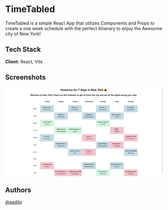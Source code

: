 
# TimeTabled

TimeTabled is a simple React App that utilizes Components and Props to create a one week schedule with the perfect itinerary to enjoy the Awesome city of New York!  


## Tech Stack

**Client:** React, Vite




## Screenshots
![timeTabled Display Image](https://github.com/aadilq/timeTabled/blob/main/src/assets/NewYorkCalendar.png)


## Authors
 [@aadilq](https://github.com/aadilq)

